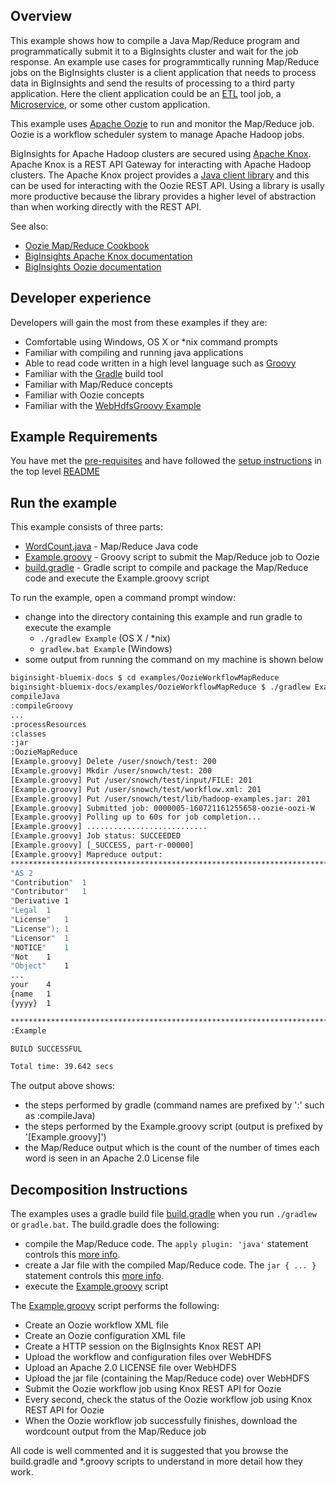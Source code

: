 ## Overview

This example shows how to compile a Java Map/Reduce program and programmatically submit it to a BigInsights cluster and wait for the job response.  An example use cases for programmtically running Map/Reduce jobs on the BigInsights cluster is a client application that needs to process data in BigInsights and send the results of processing to a third party application.  Here the client application could be an [ETL](https://en.wikipedia.org/wiki/Extract,_transform,_load) tool job, a [Microservice](https://en.wikipedia.org/wiki/Microservices), or some other custom application. 

This example uses [Apache Oozie](https://oozie.apache.org/) to run and monitor the Map/Reduce job.  Oozie is a workflow scheduler system to manage Apache Hadoop jobs.

BigInsights for Apache Hadoop clusters are secured using [Apache Knox](https://knox.apache.org/).  Apache Knox is a REST API Gateway for interacting with Apache Hadoop clusters.  The Apache Knox project provides a [Java client library](https://cwiki.apache.org/confluence/display/KNOX/Client+Usage) and this can be used for interacting with the Oozie REST API.  Using a library is usally more productive because the library provides a higher level of abstraction than when working directly with the REST API.

See also:

- [Oozie Map/Reduce Cookbook](https://cwiki.apache.org/confluence/display/OOZIE/Map+Reduce+Cookbook)
- [BigInsights Apache Knox documentation](https://www.ibm.com/support/knowledgecenter/en/SSPT3X_4.2.0/com.ibm.swg.im.infosphere.biginsights.admin.doc/doc/knox_overview.html)
- [BigInsights Oozie documentation](https://www.ibm.com/support/knowledgecenter/SSPT3X_4.2.0/com.ibm.swg.im.infosphere.biginsights.product.doc/doc/bi_oozie.html)

## Developer experience

Developers will gain the most from these examples if they are:

- Comfortable using Windows, OS X or *nix command prompts
- Familiar with compiling and running java applications
- Able to read code written in a high level language such as [Groovy](http://www.groovy-lang.org/)
- Familiar with the [Gradle](https://gradle.org/) build tool
- Familiar with Map/Reduce concepts
- Familiar with Oozie concepts
- Familiar with the [WebHdfsGroovy Example](../WebHdfsGroovy)

## Example Requirements

You have met the [pre-requisites](../../README.md#pre-requisites) and have followed the [setup instructions](../../README.md#setup-instructions) in the top level [README](../../README.md)

## Run the example

This example consists of three parts:

- [WordCount.java](./src/main/java/org/apache/hadoop/examples/WordCount.java) - Map/Reduce Java code
- [Example.groovy](./Example.groovy) - Groovy script to submit the Map/Reduce job to Oozie
- [build.gradle](./build.gradle) - Gradle script to compile and package the Map/Reduce code and execute the Example.groovy script 

To run the example, open a command prompt window:

   - change into the directory containing this example and run gradle to execute the example
      - `./gradlew Example` (OS X / *nix)
      - `gradlew.bat Example` (Windows)
   - some output from running the command on my machine is shown below 

```bash
biginsight-bluemix-docs $ cd examples/OozieWorkflowMapReduce
biginsight-bluemix-docs/examples/OozieWorkflowMapReduce $ ./gradlew Example
compileJava
:compileGroovy
...
:processResources
:classes
:jar
:OozieMapReduce
[Example.groovy] Delete /user/snowch/test: 200
[Example.groovy] Mkdir /user/snowch/test: 200
[Example.groovy] Put /user/snowch/test/input/FILE: 201
[Example.groovy] Put /user/snowch/test/workflow.xml: 201
[Example.groovy] Put /user/snowch/test/lib/hadoop-examples.jar: 201
[Example.groovy] Submitted job: 0000005-160721161255658-oozie-oozi-W
[Example.groovy] Polling up to 60s for job completion...
[Example.groovy] ...........................
[Example.groovy] Job status: SUCCEEDED
[Example.groovy] [_SUCCESS, part-r-00000]
[Example.groovy] Mapreduce output:
********************************************************************************
"AS 2
"Contribution"  1
"Contributor"   1
"Derivative 1
"Legal  1
"License"   1
"License"); 1
"Licensor"  1
"NOTICE"    1
"Not    1
"Object"    1
...
your    4
{name   1
{yyyy}  1

********************************************************************************
:Example

BUILD SUCCESSFUL

Total time: 39.642 secs
```

The output above shows:

- the steps performed by gradle (command names are prefixed by ':' such as :compileJava) 
- the steps performed by the Example.groovy script (output is prefixed by '[Example.groovy]')
- the Map/Reduce output which is the count of the number of times each word is seen in an Apache 2.0 License file
 
## Decomposition Instructions

The examples uses a gradle build file [build.gradle](./build.gradle) when you run `./gradlew` or `gradle.bat`.  The build.gradle does the following:

- compile the Map/Reduce code.  The `apply plugin: 'java'` statement controls this [more info](https://docs.gradle.org/current/userguide/java_plugin.html).
- create a Jar file with the compiled Map/Reduce code.  The `jar { ... }` statement controls this [more info](https://docs.gradle.org/current/dsl/org.gradle.api.tasks.bundling.Jar.html).
- execute the [Example.groovy](./Example.groovy) script

The [Example.groovy](./Example.groovy) script performs the following:

- Create an Oozie workflow XML file
- Create an Oozie configuration XML file
- Create a HTTP session on the BigInsights Knox REST API 
- Upload the workflow and configuration files over WebHDFS
- Upload an Apache 2.0 LICENSE file over WebHDFS
- Upload the jar file (containing the Map/Reduce code) over WebHDFS
- Submit the Oozie workflow job using Knox REST API for Oozie
- Every second, check the status of the Oozie workflow job using Knox REST API for Oozie
- When the Oozie workflow job successfully finishes, download the wordcount output from the Map/Reduce job

All code is well commented and it is suggested that you browse the build.gradle and *.groovy scripts to understand in more detail how they work.


